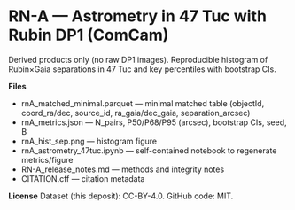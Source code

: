 # RN-A — Astrometry in 47 Tuc with Rubin DP1 (ComCam)

Derived products only (no raw DP1 images). Reproducible histogram of Rubin×Gaia separations in 47 Tuc and key percentiles with bootstrap CIs.

**Files**
- rnA_matched_minimal.parquet — minimal matched table (objectId, coord_ra/dec, source_id, ra_gaia/dec_gaia, separation_arcsec)
- rnA_metrics.json — N_pairs, P50/P68/P95 (arcsec), bootstrap CIs, seed, B
- rnA_hist_sep.png — histogram figure
- rnA_astrometry_47tuc.ipynb — self-contained notebook to regenerate metrics/figure
- RN-A_release_notes.md — methods and integrity notes
- CITATION.cff — citation metadata

**License**
Dataset (this deposit): CC-BY-4.0. GitHub code: MIT.
